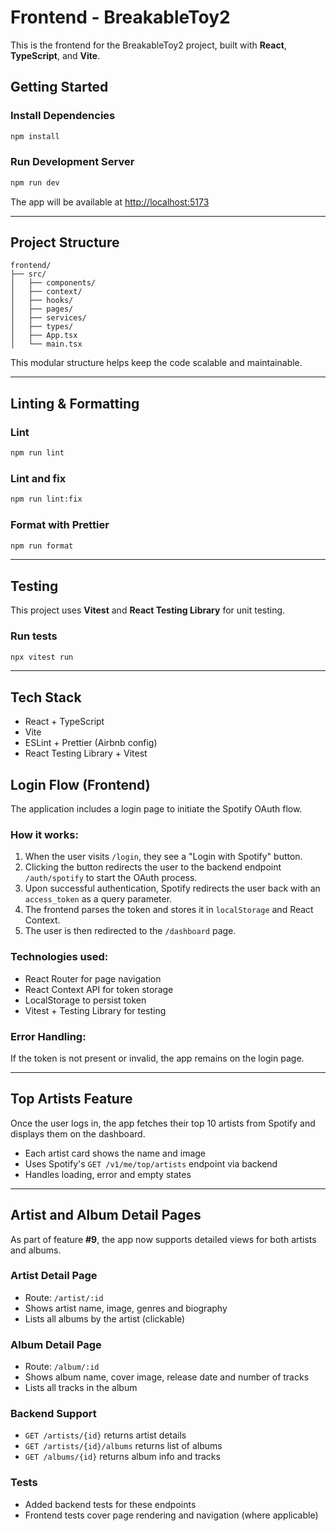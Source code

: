 # Frontend - BreakableToy2

This is the frontend for the BreakableToy2 project, built with **React**, **TypeScript**, and **Vite**.

## Getting Started

### Install Dependencies

```bash
npm install
```

### Run Development Server

```bash
npm run dev
```

The app will be available at [http://localhost:5173](http://localhost:5173)

---

## Project Structure

```
frontend/
├── src/
│   ├── components/
│   ├── context/
│   ├── hooks/
│   ├── pages/
│   ├── services/
│   ├── types/
│   ├── App.tsx
│   └── main.tsx
```

This modular structure helps keep the code scalable and maintainable.

---

## Linting & Formatting

### Lint

```bash
npm run lint
```

### Lint and fix

```bash
npm run lint:fix
```

### Format with Prettier

```bash
npm run format
```

---

## Testing

This project uses **Vitest** and **React Testing Library** for unit testing.

### Run tests

```bash
npx vitest run
```

---

## Tech Stack

- React + TypeScript
- Vite
- ESLint + Prettier (Airbnb config)
- React Testing Library + Vitest

## Login Flow (Frontend)

The application includes a login page to initiate the Spotify OAuth flow.

### How it works:
1. When the user visits `/login`, they see a "Login with Spotify" button.
2. Clicking the button redirects the user to the backend endpoint `/auth/spotify` to start the OAuth process.
3. Upon successful authentication, Spotify redirects the user back with an `access_token` as a query parameter.
4. The frontend parses the token and stores it in `localStorage` and React Context.
5. The user is then redirected to the `/dashboard` page.

### Technologies used:
- React Router for page navigation
- React Context API for token storage
- LocalStorage to persist token
- Vitest + Testing Library for testing

### Error Handling:
If the token is not present or invalid, the app remains on the login page.

---

## Top Artists Feature

Once the user logs in, the app fetches their top 10 artists from Spotify and displays them on the dashboard.

- Each artist card shows the name and image
- Uses Spotify's `GET /v1/me/top/artists` endpoint via backend
- Handles loading, error and empty states

---

## Artist and Album Detail Pages

As part of feature **#9**, the app now supports detailed views for both artists and albums.

### Artist Detail Page
- Route: `/artist/:id`
- Shows artist name, image, genres and biography
- Lists all albums by the artist (clickable)

### Album Detail Page
- Route: `/album/:id`
- Shows album name, cover image, release date and number of tracks
- Lists all tracks in the album

### Backend Support
- `GET /artists/{id}` returns artist details
- `GET /artists/{id}/albums` returns list of albums
- `GET /albums/{id}` returns album info and tracks

### Tests
- Added backend tests for these endpoints
- Frontend tests cover page rendering and navigation (where applicable)

